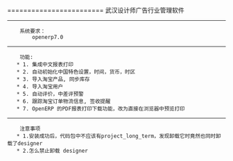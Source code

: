 ========================
 武汉设计师广告行业管理软件

 -----------------------
        系统要求：
            openerp7.0
------------------------
        功能:
       * 1. 集成中文报表打印
       * 2. 自动初始化中国特色设置，时间，货币，时区
       * 3. 导入淘宝产品, 同步库存
       * 4. 导入淘宝用户
       * 5. 自动评价，中差评预警
       * 6. 跟踪淘宝订单物流信息, 签收提醒
       * 7. OpenERP 的PDF报表打印下载功能，改为直接在浏览器中预览打印
-------------------------
        注意事项
       * 1.安装成功后，代码包中不应该有project_long_term，发现卸载它时竟然也同时卸载了designer
       * 2.怎么禁止卸载 designer



